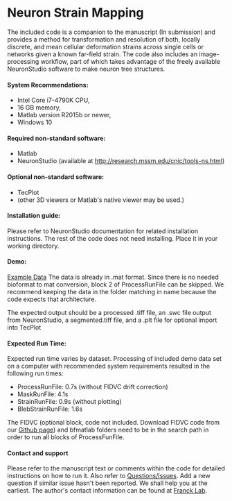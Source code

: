# Neuron Strain Mapping
The included code is a companion to the manuscript (In submission) and provides a method for transformation and resolution of both, locally discrete, and mean cellular deformation strains across single cells or networks given a known far-field strain. The code also includes an image-processing workflow, part of which takes advantage of the freely available NeuronStudio software to make neuron tree structures. 

#### System Recommendations:
* Intel Core i7-4790K CPU, 
* 16 GB memory, 
* Matlab version R2015b or newer,
* Windows 10

#### Required non-standard software:
* Matlab
* NeuronStudio (available at http://research.mssm.edu/cnic/tools-ns.html)

#### Optional non-standard software:
* TecPlot
* (other 3D viewers or Matlab's native viewer may be used.)

#### Installation guide:
Please refer to NeuronStudio documentation for related installation instructions.
The rest of the code does not need installing. Place it in your working directory.

#### Demo:
[Example Data](https://drive.google.com/drive/folders/1Em01Jwa_PbfkEjtRQMGAua3c6PMrK5dy?usp=sharing)
The data is already in .mat format. Since there is no needed bioformat to mat conversion, 
block 2 of ProcessRunFile can be skipped.
We recommend keeping the data in the folder matching in name because the code expects that architecture.
 
The expected output should be a processed .tiff file, an .swc file output from NeuronStudio, a segmented.tiff file,
and a .plt file for optional import into TecPlot

#### Expected Run Time:
Expected run time varies by dataset. Processing of included demo data set on 
a computer with recommended system requirements resulted in the following run times:

* ProcessRunFile: 0.7s (without FIDVC drift correction)
* MaskRunFile: 4.1s 
* StrainRunFile: 0.9s (without plotting)
* BlebStrainRunFile: 1.6s

The FIDVC (optional block, code not included. Download FIDVC code from our [Github page](https://github.com/FranckLab/FIDVC)) 
and bfmatlab folders need to be in the search path in order to run all blocks of ProcessFunFile. 

#### Contact and support
Please refer to the manuscript text or comments within the code for detailed instructions on how to run it. Also refer to [Questions/Issues](https://github.com/FranckLab/Neuron-Strain-Mapping/issues). Add a new question if similar issue hasn't been reported. We shall help you at the earliest. The author's contact information can be found at [Franck Lab](http://franck.engin.brown.edu).




